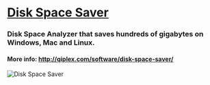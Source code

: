 # [Disk Space Saver](http://qiplex.com/software/disk-space-saver/)



### Disk Space Analyzer that saves  hundreds of gigabytes on Windows, Mac and Linux. 

#### More info: http://qiplex.com/software/disk-space-saver/



![Disk Space Saver](http://qiplex.com/img/disk-space-saver-app.gif)

